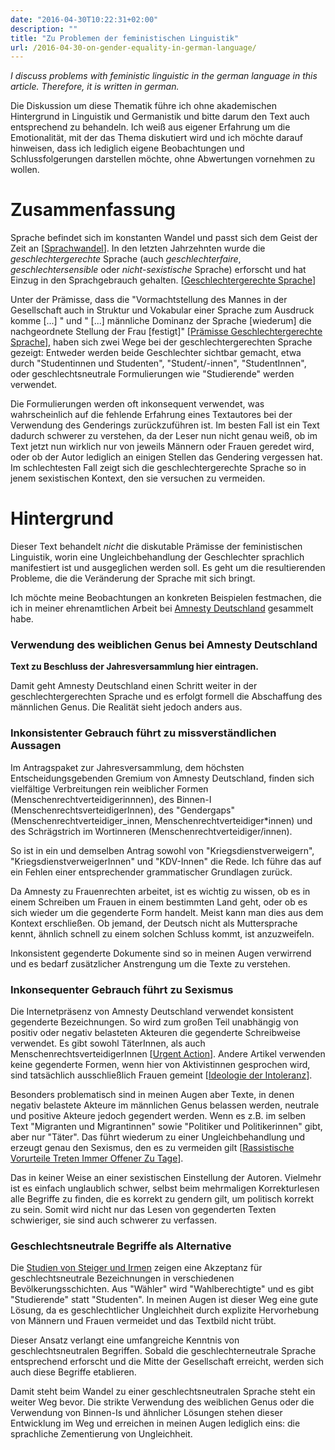 ```yaml
---
date: "2016-04-30T10:22:31+02:00"
description: ""
title: "Zu Problemen der feministischen Linguistik"
url: /2016-04-30-on-gender-equality-in-german-language/
---
```


*I discuss problems with feministic linguistic in the german language in this article. Therefore, it is written in german.*

Die Diskussion um diese Thematik führe ich ohne akademischen Hintergrund in Linguistik und Germanistik und bitte darum den Text auch entsprechend zu behandeln. Ich weiß aus eigener Erfahrung um die Emotionalität, mit der das Thema diskutiert wird und ich möchte darauf hinweisen, dass ich lediglich eigene Beobachtungen und Schlussfolgerungen darstellen möchte, ohne Abwertungen vornehmen zu wollen.

# Zusammenfassung

Sprache befindet sich im konstanten Wandel und passt sich dem Geist der Zeit an [[Sprachwandel](https://de.wikipedia.org/wiki/Sprachwandel)]. In den letzten Jahrzehnten wurde die *geschlechtergerechte* Sprache (auch *geschlechterfaire*, *geschlechtersensible* oder *nicht-sexistische* Sprache) erforscht und hat Einzug in den Sprachgebrauch gehalten. [[Geschlechtergerechte Sprache](https://de.wikipedia.org/wiki/Geschlechtergerechte_Sprache)] 

Unter der Prämisse, dass die "Vormachtstellung des Mannes in der Gesellschaft auch in Struktur und Vokabular einer Sprache zum Ausdruck komme [...] " und " [...] männliche Dominanz der Sprache [wiederum] die nachgeordnete Stellung der Frau [festigt]" [[Prämisse Geschlechtergerechte Sprache](https://de.wikipedia.org/wiki/Geschlechtergerechte_Sprache#Pr.C3.A4missen)], haben sich zwei Wege bei der geschlechtergerechten Sprache gezeigt:
Entweder werden beide Geschlechter sichtbar gemacht, etwa durch "Studentinnen und Studenten", "Student/-innen", "StudentInnen", oder geschlechtsneutrale Formulierungen wie "Studierende" werden verwendet.

Die Formulierungen werden oft inkonsequent verwendet, was wahrscheinlich auf die fehlende Erfahrung eines Textautores bei der Verwendung des Genderings zurückzuführen ist. Im besten Fall ist ein Text dadurch schwerer zu verstehen, da der Leser nun nicht genau weiß, ob im Text jetzt nun wirklich nur von jeweils Männern oder Frauen geredet wird, oder ob der Autor lediglich an einigen Stellen das Gendering vergessen hat. Im schlechtesten Fall zeigt sich die geschlechtergerechte Sprache so in jenem sexistischen Kontext, den sie versuchen zu vermeiden.

# Hintergrund

Dieser Text behandelt *nicht* die diskutable Prämisse der feministischen Linguistik, worin eine Ungleichbehandlung der Geschlechter sprachlich manifestiert ist und ausgeglichen werden soll. Es geht um die resultierenden Probleme, die die Veränderung der Sprache mit sich bringt.

Ich möchte meine Beobachtungen an konkreten Beispielen festmachen, die ich in meiner ehrenamtlichen Arbeit bei [Amnesty Deutschland](www.amnesty.de) gesammelt habe.

### Verwendung des weiblichen Genus bei Amnesty Deutschland

**Text zu Beschluss der Jahresversammlung hier eintragen.**

Damit geht Amnesty Deutschland einen Schritt weiter in der geschlechtergerechten Sprache und es erfolgt formell die Abschaffung des männlichen Genus. Die Realität sieht jedoch anders aus.

### Inkonsistenter Gebrauch führt zu missverständlichen Aussagen

Im Antragspaket zur Jahresversammlung, dem höchsten Entscheidungsgebenden Gremium von Amnesty Deutschland, finden sich vielfältige Verbreitungen rein weiblicher Formen (Menschenrechtverteidigerinnnen), des Binnen-I (MenschenrechtsverteidigerInnen), des "Gendergaps" (Menschenrechtverteidiger_innen, Menschenrechtverteidiger*innen) und des Schrägstrich im Wortinneren (Menschenrechtverteidiger/innen).

So ist in ein und demselben Antrag sowohl von "Kriegsdienstverweigern", "KriegsdienstverweigerInnen" und "KDV-Innen" die Rede. Ich führe das auf ein Fehlen einer entsprechender grammatischer Grundlagen zurück.

Da Amnesty zu Frauenrechten arbeitet, ist es wichtig zu wissen, ob es in einem Schreiben um Frauen in einem bestimmten Land geht, oder ob es sich wieder um die gegenderte Form handelt. Meist kann man dies aus dem Kontext erschließen. Ob jemand, der Deutsch nicht als Muttersprache kennt, ähnlich schnell zu einem solchen Schluss kommt, ist anzuzweifeln.

Inkonsistent gegenderte Dokumente sind so in meinen Augen verwirrend und es bedarf zusätzlicher Anstrengung um die Texte zu verstehen.

### Inkonsequenter Gebrauch führt zu Sexismus

Die Internetpräsenz von Amnesty Deutschland verwendet konsistent gegenderte Bezeichnungen. So wird zum großen Teil unabhängig von positiv oder negativ belasteten Akteuren die gegenderte Schreibweise verwendet. Es gibt sowohl TäterInnen, als auch MenschenrechtsverteidigerInnen [[Urgent Action](http://www.amnesty.de/urgent-action/ua-060-2016-1/sorge-um-sicherheit)]. Andere Artikel verwenden keine gegenderte Formen, wenn hier von Aktivistinnen gesprochen wird, sind tatsächlich ausschließlich Frauen gemeint [[Ideologie der Intoleranz](http://www.amnesty.de/journal/2016/april/ideologie-der-intoleranz)].

Besonders problematisch sind in meinen Augen aber Texte, in denen negativ belastete Akteure im männlichen Genus belassen werden, neutrale und positive Akteure jedoch gegendert werden. Wenn es z.B. im selben Text "Migranten und Migrantinnen" sowie "Politiker und Politikerinnen" gibt, aber nur "Täter". Das führt wiederum zu einer Ungleichbehandlung und erzeugt genau den Sexismus, den es zu vermeiden gilt [[Rassistische Vorurteile Treten Immer Offener Zu Tage](http://www.amnesty.de/2016/3/18/rassistische-vorurteile-treten-immer-offener-zu-tage)].

Das in keiner Weise an einer sexistischen Einstellung der Autoren. Vielmehr ist es einfach unglaublich schwer, selbst beim mehrmaligen Korrekturlesen alle Begriffe zu finden, die es korrekt zu gendern gilt, um politisch korrekt zu sein. Somit wird nicht nur das Lesen von gegenderten Texten schwieriger, sie sind auch schwerer zu verfassen.

### Geschlechtsneutrale Begriffe als Alternative

Die [Studien von Steiger und Irmen](http://www.ingentaconnect.com/content/buske/lingber/2011/00002011/00000227/art00002) zeigen eine Akzeptanz für geschlechtsneutrale Bezeichnungen in verschiedenen Bevölkerungsschichten. Aus "Wähler" wird "Wahlberechtigte" und es gibt "Studierende" statt "Studenten". In meinen Augen ist dieser Weg eine gute Lösung, da es geschlechtlicher Ungleichheit durch explizite Hervorhebung von Männern und Frauen vermeidet und das Textbild nicht trübt.

Dieser Ansatz verlangt eine umfangreiche Kenntnis von geschlechtsneutralen Begriffen. Sobald die geschlechterneutrale Sprache entsprechend erforscht und die Mitte der Gesellschaft erreicht, werden sich auch diese Begriffe etablieren.

Damit steht beim Wandel zu einer geschlechtsneutralen Sprache steht ein weiter Weg bevor. Die strikte Verwendung des weiblichen Genus oder die Verwendung von Binnen-Is und ähnlicher Lösungen stehen dieser Entwicklung im Weg und erreichen in meinen Augen lediglich eins: die sprachliche Zementierung von Ungleichheit.